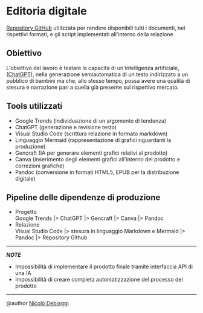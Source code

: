 # Editoria digitale
[Repository GitHub](https://github.com/NicoloDebiaggi/Esame-editoria-digitale/tree/main) utilizzata per rendere disponibili tutti i documenti, nei rispettivi formati, e gli script implementati all'interno della relazione

## Obiettivo
L'obiettivo del lavoro è testare la capacità di un'intelligenza artificiale, ([ChatGPT](https://chat.openai.com/)), nella generazione semiautomatica di un testo indirizzato a un pubblico di bambini ma che, allo stesso tempo, possa avere una qualità di stesura e narrazione pari a quella già presente sul rispettivo mercato.

## Tools utilizzati
- Google Trends (individuazione di un argomento di tendenza)
- ChatGPT (generazione e revisione testo)
- Visual Studio Code (scrittura relazione in formato markdown)
- Linguaggio Mermaid (rappresentazione di grafici riguardanti la produzione)
- Gencraft (IA per generare elementi grafici relativi al prodotto)
- Canva (inserimento degli elementi grafici all'interno del prodotto e correzioni grafiche)
- Pandoc (conversione in formati HTML5, EPUB per la distribuzione digitale)

## Pipeline delle dipendenze di produzione
- Progetto \
Google Trends |> ChatGPT |> Gencraft |> Canva |> Pandoc 
- Relazione \
Visual Studio Code |> stesura in linguaggio Markdown e Mermaid |> Pandoc |> Repository Github

---

***NOTE***
- Impossibilità di implementare il prodotto finale tramite interfaccia API di una IA
- Impossibilità di creare completa automatizzazione del processo del prodotto

---
 @author [Nicolò Debiaggi](https://github.com/NicoloDebiaggi)

